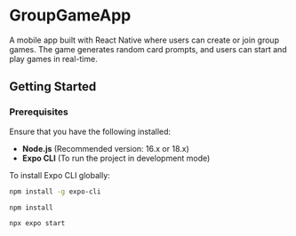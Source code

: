 # GroupGameApp

A mobile app built with React Native where users can create or join group games. The game generates random card prompts, and users can start and play games in real-time.

## Getting Started

### Prerequisites

Ensure that you have the following installed:

- **Node.js** (Recommended version: 16.x or 18.x)
- **Expo CLI** (To run the project in development mode)

To install Expo CLI globally:

```bash
npm install -g expo-cli

npm install

npx expo start
